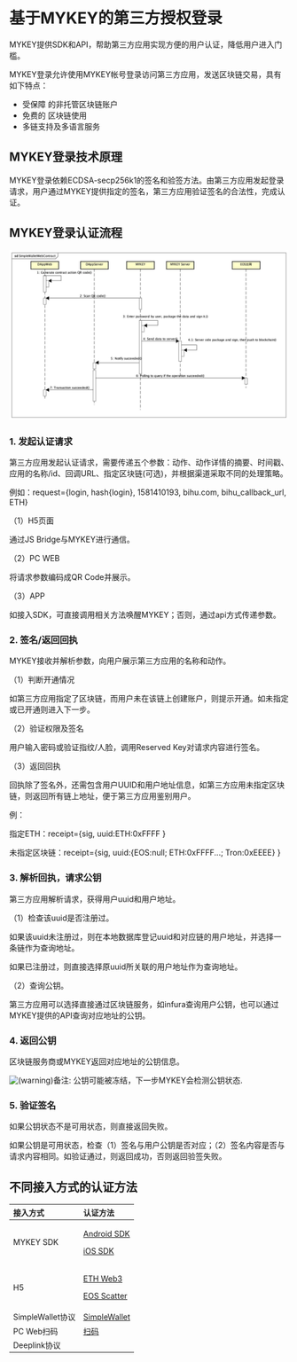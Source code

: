 # 基于MYKEY的第三方授权登录

MYKEY提供SDK和API，帮助第三方应用实现方便的用户认证，降低用户进入门槛。

MYKEY登录允许使用MYKEY帐号登录访问第三方应用，发送区块链交易，具有如下特点：

* 受保障 的非托管区块链账户
* 免费的 区块链使用
* 多链支持及多语言服务

## MYKEY登录技术原理

MYKEY登录依赖ECDSA-secp256k1的签名和验签方法。由第三方应用发起登录请求，用户通过MYKEY提供指定的签名，第三方应用验证签名的合法性，完成认证。

## MYKEY登录认证流程

![](.gitbook/assets/image%20%284%29.png)

### 1. 发起认证请求

第三方应用发起认证请求，需要传递五个参数：动作、动作详情的摘要、时间戳、应用的名称/id、回调URL、指定区块链\(可选\)，并根据渠道采取不同的处理策略。

例如：request={login, hash{login}, 1581410193, bihu.com, bihu\_callback\_url, ETH}

（1）H5页面

通过JS Bridge与MYKEY进行通信。

（2）PC WEB

将请求参数编码成QR Code并展示。

（3）APP

如接入SDK，可直接调用相关方法唤醒MYKEY；否则，通过api方式传递参数。  


### 2. 签名/返回回执

MYKEY接收并解析参数，向用户展示第三方应用的名称和动作。

（1）判断开通情况

如第三方应用指定了区块链，而用户未在该链上创建账户，则提示开通。如未指定或已开通则进入下一步。

（2）验证权限及签名

用户输入密码或验证指纹/人脸，调用Reserved Key对请求内容进行签名。

（3）返回回执

回执除了签名外，还需包含用户UUID和用户地址信息，如第三方应用未指定区块链，则返回所有链上地址，便于第三方应用鉴别用户。

例：

指定ETH：receipt={sig, uuid:ETH:0xFFFF }

未指定区块链：receipt={sig, uuid:{EOS:null; ETH:0xFFFF...; Tron:0xEEEE}  }

### 3. 解析回执，请求公钥

第三方应用解析请求，获得用户uuid和用户地址。

（1）检查该uuid是否注册过。

如果该uuid未注册过，则在本地数据库登记uuid和对应链的用户地址，并选择一条链作为查询地址。

如果已注册过，则直接选择原uuid所关联的用户地址作为查询地址。

（2）查询公钥。

第三方应用可以选择直接通过区块链服务，如infura查询用户公钥，也可以通过MYKEY提供的API查询对应地址的公钥。

### 4. 返回公钥

区块链服务商或MYKEY返回对应地址的公钥信息。

![\(warning\)](https://confluence.inner-bihu.com/s/en_US/7901/04c8b7bf0a5b4889210956b8230224e43d124b25/_/images/icons/emoticons/warning.svg)备注: 公钥可能被冻结，下一步MYKEY会检测公钥状态.

### 5. 验证签名

如果公钥状态不是可用状态，则直接返回失败。

如果公钥是可用状态，检查（1）签名与用户公钥是否对应；（2）签名内容是否与请求内容相同。如验证通过，则返回成功，否则返回验签失败。

## 不同接入方式的认证方法

<table>
  <thead>
    <tr>
      <th style="text-align:left">&#x63A5;&#x5165;&#x65B9;&#x5F0F;</th>
      <th style="text-align:left">&#x8BA4;&#x8BC1;&#x65B9;&#x6CD5;</th>
    </tr>
  </thead>
  <tbody>
    <tr>
      <td style="text-align:left">MYKEY SDK</td>
      <td style="text-align:left">
        <p><a href="integrate-with-mykey/integration-android/transfer.md">Android SDK</a>
        </p>
        <p><a href="integrate-with-mykey/integration-ios/transfer.md">iOS SDK</a>
        </p>
      </td>
    </tr>
    <tr>
      <td style="text-align:left">H5</td>
      <td style="text-align:left">
        <p><a href="integrate-with-mykey/h5/eth.md#mykey-yan-qian-fang-shi">ETH Web3</a>
        </p>
        <p><a href="integrate-with-mykey/h5/eos.md#mykey-yan-qian-fang-shi">EOS Scatter</a>
        </p>
      </td>
    </tr>
    <tr>
      <td style="text-align:left">SimpleWallet&#x534F;&#x8BAE;</td>
      <td style="text-align:left"><a href="integrate-with-mykey/simplewallet.md#qian-ming">SimpleWallet</a>
      </td>
    </tr>
    <tr>
      <td style="text-align:left">PC Web&#x626B;&#x7801;</td>
      <td style="text-align:left"><a href="integrate-with-mykey/scan.md#qian-ming">&#x626B;&#x7801;</a>
      </td>
    </tr>
    <tr>
      <td style="text-align:left">Deeplink&#x534F;&#x8BAE;</td>
      <td style="text-align:left"></td>
    </tr>
  </tbody>
</table>

